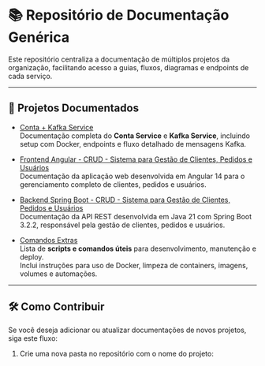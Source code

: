 # 📚 Repositório de Documentação Genérica

Este repositório centraliza a documentação de múltiplos projetos da organização, facilitando acesso a guias, fluxos, diagramas e endpoints de cada serviço.

---

## 🧩 Projetos Documentados

- [Conta + Kafka Service](https://github.com/ricvecchio/api-funcoes-teste-spring/blob/main/README.md)  
  Documentação completa do **Conta Service** e **Kafka Service**, incluindo setup com Docker, endpoints e fluxo detalhado de mensagens Kafka.

- [Frontend Angular - CRUD - Sistema para Gestão de Clientes, Pedidos e Usuários](https://github.com/ricvecchio/transp-crud-angular/blob/main/README.md)  
  Documentação da aplicação web desenvolvida em Angular 14 para o gerenciamento completo de clientes, pedidos e usuários.

- [Backend Spring Boot - CRUD - Sistema para Gestão de Clientes, Pedidos e Usuários](https://github.com/ricvecchio/transp-api-crud-spring/blob/main/README.md)  
  Documentação da API REST desenvolvida em Java 21 com Spring Boot 3.2.2, responsável pela gestão de clientes, pedidos e usuários.

- [Comandos Extras](./README.md)  
  Lista de **scripts e comandos úteis** para desenvolvimento, manutenção e deploy.  
  Inclui instruções para uso de Docker, limpeza de containers, imagens, volumes e automações.

---

## 🛠️ Como Contribuir

Se você deseja adicionar ou atualizar documentações de novos projetos, siga este fluxo:

1. Crie uma nova pasta no repositório com o nome do projeto:  

